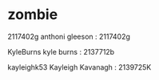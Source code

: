 # zombie


2117402g     anthoni gleeson : 2117402g

KyleBurns    kyle burns : 2137712b

kayleighk53  Kayleigh Kavanagh : 2139725K
